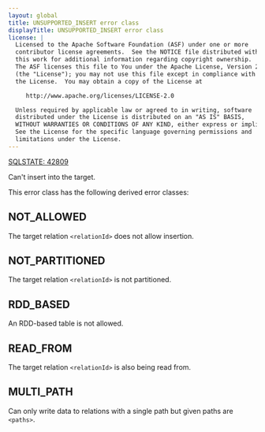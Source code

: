 ```yaml
---
layout: global
title: UNSUPPORTED_INSERT error class
displayTitle: UNSUPPORTED_INSERT error class
license: |
  Licensed to the Apache Software Foundation (ASF) under one or more
  contributor license agreements.  See the NOTICE file distributed with
  this work for additional information regarding copyright ownership.
  The ASF licenses this file to You under the Apache License, Version 2.0
  (the "License"); you may not use this file except in compliance with
  the License.  You may obtain a copy of the License at

     http://www.apache.org/licenses/LICENSE-2.0

  Unless required by applicable law or agreed to in writing, software
  distributed under the License is distributed on an "AS IS" BASIS,
  WITHOUT WARRANTIES OR CONDITIONS OF ANY KIND, either express or implied.
  See the License for the specific language governing permissions and
  limitations under the License.
---
```


<!--
  DO NOT EDIT THIS FILE.
  It was generated automatically by `org.apache.spark.SparkThrowableSuite`.
-->

[SQLSTATE: 42809](sql-error-conditions-sqlstates.html#class-42-syntax-error-or-access-rule-violation)

Can't insert into the target.

This error class has the following derived error classes:

## NOT_ALLOWED

The target relation `<relationId>` does not allow insertion.

## NOT_PARTITIONED

The target relation `<relationId>` is not partitioned.

## RDD_BASED

An RDD-based table is not allowed.

## READ_FROM

The target relation `<relationId>` is also being read from.

## MULTI_PATH

Can only write data to relations with a single path but given paths are `<paths>`.


